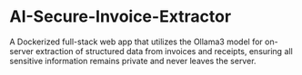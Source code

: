 # AI-Secure-Invoice-Extractor
 A Dockerized full-stack web app that utilizes the Ollama3 model for on-server extraction of structured data from invoices and receipts, ensuring all sensitive information remains private and never leaves the server.
